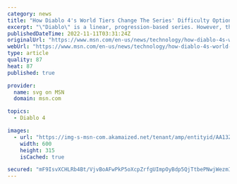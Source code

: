 ```yaml
---
category: news
title: "How Diablo 4's World Tiers Change The Series' Difficulty Options"
excerpt: "\"Diablo\" is a linear, progression-based series. However, that's about to change. Here's how Diablo 4's World Tiers change the series' difficulty options."
publishedDateTime: 2022-11-11T03:31:24Z
originalUrl: "https://www.msn.com/en-us/news/technology/how-diablo-4s-world-tiers-change-the-series-difficulty-options/ar-AA13ZUv4"
webUrl: "https://www.msn.com/en-us/news/technology/how-diablo-4s-world-tiers-change-the-series-difficulty-options/ar-AA13ZUv4"
type: article
quality: 87
heat: 87
published: true

provider:
  name: svg on MSN
  domain: msn.com

topics:
  - Diablo 4

images:
  - url: "https://img-s-msn-com.akamaized.net/tenant/amp/entityid/AA13ZN2P.img?h=315&w=600&m=6&q=60&o=t&l=f&f=jpg"
    width: 600
    height: 315
    isCached: true

secured: "mF9IsvXCHLRb4Bt/VjvBoAFwPkP5oXcpZrfgUImpOyBdp5QjTtbePNwjWezmIbQyUWwrVhAihNmLdnuew2ZnBLJgkV2BVB2n+IeMN7YmU8OZS59re/JsulCR7zYUpZBTyXsVuY7scKxTlvNb/LWpDiiNwGWM3MhIAkYnp/3dqgNZtROMSiFZztNyJ4Uq7nlVjcV4Hvu/2CvnlaHg3nR86D0p8TPTlu1g5Pl3eYnQ+serWtQBQOYdNHsPM18xXnF5/dcUJm3/8Ig/phfiNexkbJapA2jjcfYiw0Xm22LbTcOByxoMV5JSod/4uYXhRn3GqtJaLgEyRBD3JX89tFc+/ZvlnNSkayM6hLR9KetNw5g=;V+rbVg/2uNyiXNNScfQb2Q=="
---
```


